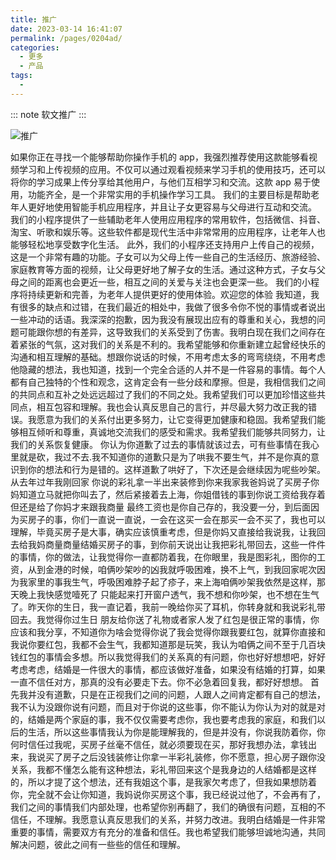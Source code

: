 ```yaml
---
title: 推广
date: 2023-03-14 16:41:07
permalink: /pages/0204ad/
categories:
  - 更多
  - 产品
tags:
  -
---
```


::: note
软文推广
:::

![推广](https://cdn.jsdelivr.net/gh/akcshen/chartBed@master/assets/img/202303141837828.png)

<Badge text="1" type="warning"/>
如果你正在寻找一个能够帮助你操作手机的 app，我强烈推荐使用这款能够看视频学习和上传视频的应用。不仅可以通过观看视频来学习手机的使用技巧，还可以将你的学习成果上传分享给其他用户，与他们互相学习和交流。这款 app 易于使用，功能齐全，是一个非常实用的手机操作学习工具。

<Badge text="2" type="warning"/>
我们的主要目标是帮助老年人更好地使用智能手机应用程序，并且让子女更容易与父母进行互动和交流。
我们的小程序提供了一些辅助老年人使用应用程序的常用软件，包括微信、抖音、淘宝、听歌和娱乐等。这些软件都是现代生活中非常常用的应用程序，让老年人也能够轻松地享受数字化生活。
此外，我们的小程序还支持用户上传自己的视频，这是一个非常有趣的功能。子女可以为父母上传一些自己的生活经历、旅游经验、家庭教育等方面的视频，让父母更好地了解子女的生活。通过这种方式，子女与父母之间的距离也会更近一些，相互之间的关爱与关注也会更深一些。
我们的小程序将持续更新和完善，为老年人提供更好的使用体验。欢迎您的体验

<Badge text="3" type="warning"/>
我知道，我有很多的缺点和过错，在我们最近的相处中，我做了很多令你不悦的事情或者说出一些冲动的话语。我深深的抱歉，因为我没有展现出应有的尊重和关心，我想的问题可能跟你想的有差异，这导致我们的关系受到了伤害。我明白现在我们之间存在着紧张的气氛，这对我们的关系是不利的。我希望能够和你重新建立起曾经快乐的沟通和相互理解的基础。想跟你说话的时候，不用考虑太多的弯弯绕绕，不用考虑他隐藏的想法，我也知道，找到一个完全合适的人并不是一件容易的事情。每个人都有自己独特的个性和观念，这肯定会有一些分歧和摩擦。但是，我相信我们之间的共同点和互补之处远远超过了我们的不同之处。我希望我们可以更加珍惜这些共同点，相互包容和理解。我也会认真反思自己的言行，并尽最大努力改正我的错误。我愿意为我们的关系付出更多努力，让它变得更加健康和稳固。我希望我们能够相互倾听和尊重，真诚地交流我们的感受和需求。我希望我们能够共同努力，让我们的关系恢复健康。

<Badge text="4" type="warning"/>
你认为你道歉了过去的事情就该过去，可有些事情在我心里就是砍，我过不去.我不知道你的道歉只是为了哄我不要生气，并不是你真的意识到你的想法和行为是错的。这样道歉了哄好了，下次还是会继续因为呢些吵架。从去年过年我刚回家 你说的彩礼拿一半出来装修到你来我家我爸妈说了买房子你妈知道立马就把你叫去了，然后紧接着去上海，你姐借钱的事到你说工资给我存着但还是给了你妈才来跟我商量 最终工资也是你自己存的，我没要一分，到后面因为买房子的事，你们一直说一直说，一会在这买一会在那买一会不买了，我也可以理解，毕竟买房子是大事，确实应该慎重考虑，但是你妈又直接给我说我，让我回去给我妈商量商量结婚买房子的事，到你前天说出让我把彩礼带回去，这些一件件的事情，你的做法，让我觉得你一直都防着我，在你眼里，我是图彩礼，图你的工资，从到金港的时候，咱俩吵架吵的凶我就呼吸困难，换不上气，到我回家呢次因为我家里的事我生气，呼吸困难脖子起了疹子，来上海咱俩吵架我依然是这样，那天晚上我快感觉噎死了 只能起来打开窗户透气，我不想和你吵架，也不想在生气了。昨天你的生日，我一直记着，我前一晚给你买了耳机，你转身就和我说彩礼带回去。我觉得你过生日 朋友给你送了礼物或者家人发了红包是很正常的事情，你应该和我分享，不知道你为啥会觉得你说了我会觉得你跟我要红包，就算你直接和我说你要红包，我都不会生气，我都知道那是玩笑，我认为咱俩之间不至于几百块钱红包的事情会多想。所以我觉得我们的关系真的有问题，你也好好想想吧，好好考虑考虑，结婚是一件很大的事情，都应该做好准备，如果没有结婚的打算，如果一直不信任对方，那真的没有必要走下去。你不必急着回复我，都好好想想。

<Badge text="5" type="warning"/>
首先我并没有道歉，只是在正视我们之间的问题，人跟人之间肯定都有自己的想法，我不认为没跟你说有问题，而且对于你说的这些事，你不能认为你认为对的就是对的，结婚是两个家庭的事，我不仅仅需要考虑你，我也要考虑我的家庭，和我们以后的生活，所以这些事情我认为你是能理解我的，但是并没有，你说我防着你，你何时信任过我呢，买房子丝毫不信任，就必须要现在买，那好我想办法，拿钱出来，我说买了房子之后没钱装修让你拿一半彩礼装修，你不愿意，担心房子跟你没关系，我都不懂怎么能有这种想法，彩礼带回来这个是我身边的人结婚都是这样的，所以才提了这个想法，还有我姐这个事，是我家欠考虑了，但我如果想防着你，完全就不会让你知道，我妈说你买房这个事，我已经说过他了，不会再有了，我们之间的事情我们内部处理，也希望你别再翻了，我们的确很有问题，互相的不信任，不理解。我愿意认真反思我们的关系，并努力改进。我明白结婚是一件非常重要的事情，需要双方有充分的准备和信任。我也希望我们能够坦诚地沟通，共同解决问题，彼此之间有一些些的信任和理解。
